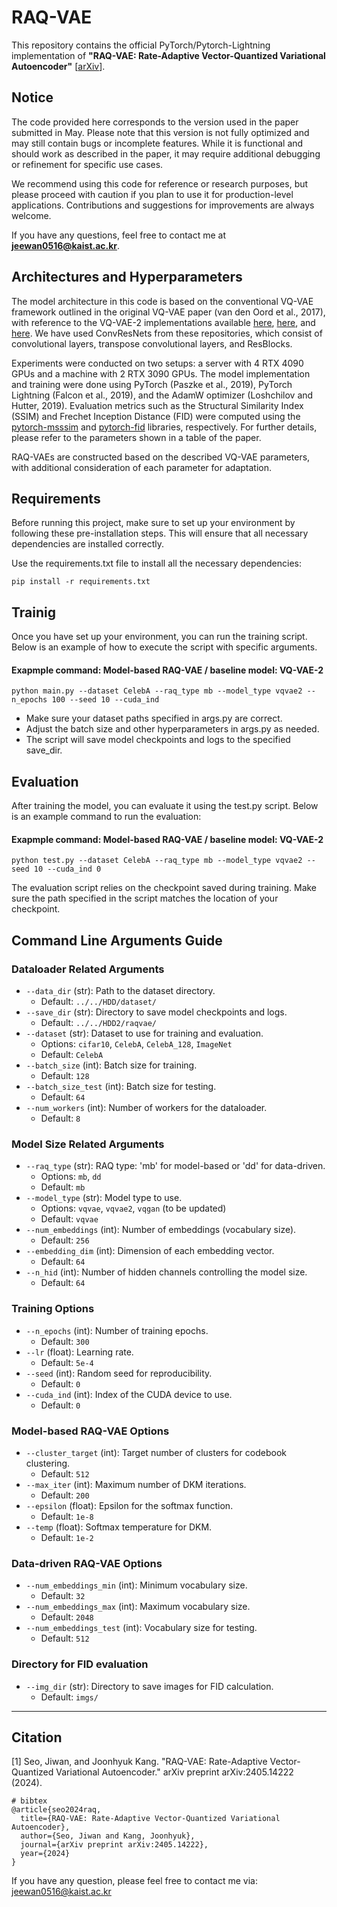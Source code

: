# RAQ-VAE
This repository contains the official PyTorch/Pytorch-Lightning implementation of **"RAQ-VAE: Rate-Adaptive Vector-Quantized Variational Autoencoder"** [[arXiv](https://arxiv.org/abs/2405.14222)].



## Notice

The code provided here corresponds to the version used in the paper submitted in May. Please note that this version is not fully optimized and may still contain bugs or incomplete features. While it is functional and should work as described in the paper, it may require additional debugging or refinement for specific use cases.

We recommend using this code for reference or research purposes, but please proceed with caution if you plan to use it for production-level applications. Contributions and suggestions for improvements are always welcome.

If you have any questions, feel free to contact me at **jeewan0516@kaist.ac.kr**.



## Architectures and Hyperparameters

The model architecture in this code is based on the conventional VQ-VAE framework outlined in the original VQ-VAE paper (van den Oord et al., 2017), with reference to the VQ-VAE-2 implementations available [here](https://github.com/mattiasxu/VQVAE-2), [here](https://github.com/rosinality/vq-vae-2-pytorch), and [here](https://github.com/EugenHotaj/pytorch-generative). We have used ConvResNets from these repositories, which consist of convolutional layers, transpose convolutional layers, and ResBlocks. 

Experiments were conducted on two setups: a server with 4 RTX 4090 GPUs and a machine with 2 RTX 3090 GPUs. The model implementation and training were done using PyTorch (Paszke et al., 2019), PyTorch Lightning (Falcon et al., 2019), and the AdamW optimizer (Loshchilov and Hutter, 2019). Evaluation metrics such as the Structural Similarity Index (SSIM) and Frechet Inception Distance (FID) were computed using the [pytorch-msssim](https://github.com/VainF/pytorch-msssim) and [pytorch-fid](https://github.com/mseitzer/pytorch-fid) libraries, respectively. For further details, please refer to the parameters shown in a table of the paper.

RAQ-VAEs are constructed based on the described VQ-VAE parameters, with additional consideration of each parameter for adaptation.



## Requirements

Before running this project, make sure to set up your environment by following these pre-installation steps. This will ensure that all necessary dependencies are installed correctly.

Use the requirements.txt file to install all the necessary dependencies:

    pip install -r requirements.txt



## Trainig

Once you have set up your environment, you can run the training script. Below is an example of how to execute the script with specific arguments.

#### Exapmple command: Model-based RAQ-VAE / baseline model: VQ-VAE-2

    python main.py --dataset CelebA --raq_type mb --model_type vqvae2 --n_epochs 100 --seed 10 --cuda_ind 

- Make sure your dataset paths specified in args.py are correct.
- Adjust the batch size and other hyperparameters in args.py as needed.
- The script will save model checkpoints and logs to the specified save_dir.



## Evaluation

After training the model, you can evaluate it using the test.py script. Below is an example command to run the evaluation:

#### Exapmple command: Model-based RAQ-VAE / baseline model: VQ-VAE-2

    python test.py --dataset CelebA --raq_type mb --model_type vqvae2 --seed 10 --cuda_ind 0

The evaluation script relies on the checkpoint saved during training. Make sure the path specified in the script matches the location of your checkpoint.




## Command Line Arguments Guide



### Dataloader Related Arguments

- `--data_dir` (str): Path to the dataset directory.
  - Default: `../../HDD/dataset/`
- `--save_dir` (str): Directory to save model checkpoints and logs.
  - Default: `../../HDD2/raqvae/`
- `--dataset` (str): Dataset to use for training and evaluation.
  - Options: `cifar10`, `CelebA`, `CelebA_128`, `ImageNet`
  - Default: `CelebA`
- `--batch_size` (int): Batch size for training.
  - Default: `128`
- `--batch_size_test` (int): Batch size for testing.
  - Default: `64`
- `--num_workers` (int): Number of workers for the dataloader.
  - Default: `8`

### Model Size Related Arguments

- `--raq_type` (str): RAQ type: 'mb' for model-based or 'dd' for data-driven.
  - Options: `mb`, `dd`
  - Default: `mb`
- `--model_type` (str): Model type to use.
  - Options: `vqvae`, `vqvae2`, `vqgan` (to be updated)
  - Default: `vqvae`
- `--num_embeddings` (int): Number of embeddings (vocabulary size).
  - Default: `256`
- `--embedding_dim` (int): Dimension of each embedding vector.
  - Default: `64`
- `--n_hid` (int): Number of hidden channels controlling the model size.
  - Default: `64`

### Training Options

- `--n_epochs` (int): Number of training epochs.
  - Default: `300`
- `--lr` (float): Learning rate.
  - Default: `5e-4`
- `--seed` (int): Random seed for reproducibility.
  - Default: `0`
- `--cuda_ind` (int): Index of the CUDA device to use.
  - Default: `0`

### Model-based RAQ-VAE Options

- `--cluster_target` (int): Target number of clusters for codebook clustering.
  - Default: `512`
- `--max_iter` (int): Maximum number of DKM iterations.
  - Default: `200`
- `--epsilon` (float): Epsilon for the softmax function.
  - Default: `1e-8`
- `--temp` (float): Softmax temperature for DKM.
  - Default: `1e-2`

### Data-driven RAQ-VAE Options

- `--num_embeddings_min` (int): Minimum vocabulary size.
  - Default: `32`
- `--num_embeddings_max` (int): Maximum vocabulary size.
  - Default: `2048`
- `--num_embeddings_test` (int): Vocabulary size for testing.
  - Default: `512`

### Directory for FID evaluation

- `--img_dir` (str): Directory to save images for FID calculation.
  - Default: `imgs/`




---

## Citation
[1] Seo, Jiwan, and Joonhyuk Kang. "RAQ-VAE: Rate-Adaptive Vector-Quantized Variational Autoencoder." arXiv preprint arXiv:2405.14222 (2024).

```
# bibtex
@article{seo2024raq,
  title={RAQ-VAE: Rate-Adaptive Vector-Quantized Variational Autoencoder},
  author={Seo, Jiwan and Kang, Joonhyuk},
  journal={arXiv preprint arXiv:2405.14222},
  year={2024}
}
```

If you have any question, please feel free to contact me via: jeewan0516@kaist.ac.kr
